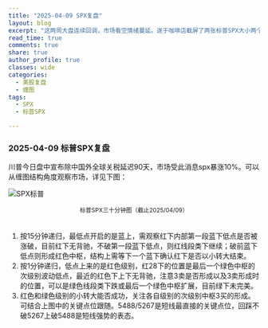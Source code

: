 ```yaml
---
title: "2025-04-09 SPX复盘"
layout: blog
excerpt: "这两周大盘连续回调，市场看空情绪蔓延。遂于咖啡店截屏了两张标普SPX大小两个时间周期的走势图到ipad里，用画图工具procreate分解点评了当下SPX的走势。"
read_time: true
comments: true
share: true
author_profile: true
classes: wide
categories:
  - 美股复盘
  - 缠图
tags:
  - SPX
  - 标普SPX

---
```


### 2025-04-09 标普SPX复盘
川普今日盘中宣布除中国外全球关税延迟90天，市场受此消息spx暴涨10%。可以从缠图结构角度观察市场，详见下图：

![SPX标普](https://image.olim.cc/2025/SPX-20250409-m30-c.jpeg)
<small><center>标普SPX三十分钟图（截止2025/04/09）</center></small>　

1. 按15分钟递归，最低点开启的是蓝上，需观察红下内部第一段蓝下低点是否被涨破，目前红下无背驰，不破第一段蓝下低点，则红线段类下继续；破前蓝下低点则形成红色中枢，结构上需等下一个蓝下确认红下是否以小转大结束。
2. 按1分钟递归，低点上来的是红色级别，红28下的位置是最后一个绿色中枢的次级别波动低点，最近的红色下上下无背驰，注意3卖是否形成以及3卖形成时的位置，可以是绿色线段类下跌或最后一个绿色中枢扩展，目前绿下未完美。
3. 红色和绿色级别的小转大能否成功，关注各自级别的次级别中枢3买的形成。可结合上图中的关键点位跟随。5488/5267是短线最直接的关键点位，回踩不破5267上破5488是短线强势的表态。

